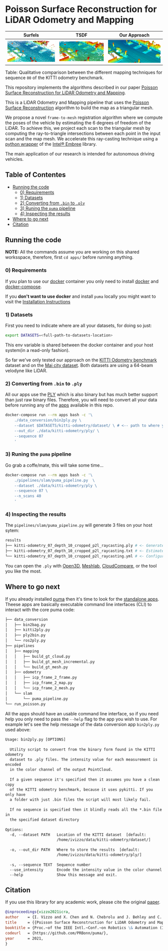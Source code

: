 # Poisson Surface Reconstruction for LiDAR Odometry and Mapping <!-- omit in toc -->

|        Surfels         |          TSDF          |      Our Approach      |
| :--------------------: | :--------------------: | :--------------------: |
| ![suma](pics/suma.png) | ![tsdf](pics/tsdf.png) | ![puma](pics/puma.png) |

Table: Qualitative comparison between the different mapping techniques for
sequence `00` of the KITTI odometry benchmark.

This repository implements the algorithms described in our paper [Poisson
Surface Reconstruction for LiDAR Odometry and Mapping][paper].

This is a LiDAR Odometry and Mapping pipeline that uses the [Poisson Surface
Reconstruction][psr] algorithm to build the map as a triangular mesh.

We propose a novel `frame-to-mesh` registration algorithm where we compute
the poses of the vehicle by estimating the 6 degrees of freedom of the LiDAR.
To achieve this, we project each scan to the triangular mesh by computing the
ray-to-triangle intersections between each point in the input scan and the
map mesh. We accelerate this ray-casting technique using a [python
wrapper][pyembree] of the [Intel® Embree][embree] library.

The main application of our research is intended for autonomous driving vehicles.

## Table of Contentes <!-- omit in toc -->

- [Running the code](#running-the-code)
  - [0) Requirements](#0-requirements)
  - [1) Datasets](#1-datasets)
  - [2) Converting from `.bin` to `.ply`](#2-converting-from-bin-to-ply)
  - [3) Runing the `puma` pipeline](#3-runing-the-puma-pipeline)
  - [4) Inspecting the results](#4-inspecting-the-results)
- [Where to go next](#where-to-go-next)
- [Citation](#citation)

## Running the code

**NOTE:** All the commands assume you are working on this shared worksspace,
therefore, first `cd apps/` before running anything.

### 0) Requirements

If you plan to use our [docker](docker/README.md) container you only need to
install [docker][docker] and [docker-compose][compose].

If you **don't want to use docker** and install `puma` locally you might want
to visit the [Installation Instructions](./INSTALL.md)

### 1) Datasets

First you need to indicate where are all your datasets, for doing so just:

```sh
export DATASETS=<full-path-to-datasets-location>
```

This env variable is shared between the docker container and your host
system(in a read-only fashion).

So far we've only tested our approach on the [KITTI Odometry
benchmark][kitti] dataset and on the [Mai city dataset][mai-city]. Both
datasets are using a 64-beam velodyne like LiDAR.

### 2) Converting from `.bin` to `.ply`

All our apps use the [PLY][ply] which is also binary but has much
better support than just raw binary files. Therefore, you will need to
convert all your data before running any of the [apps](./apps/) available in
this repo.

```sh
docker-compose run --rm apps bash -c '\
    ./data_conversion/bin2ply.py \
    --dataset $DATASETS/kitti-odometry/dataset/ \ # <-- path to where you have the kitti dataset
    --out_dir ./data/kitti-odometry/ply/ \
    --sequence 07
    '
```

### 3) Runing the `puma` pipeline

Go grab a coffe/mate, this will take some time...

```sh
docker-compose run --rm apps bash -c '\
    ./pipelines/slam/puma_pipeline.py  \
    --dataset ./data/kitti-odometry/ply \
    --sequence 07 \
    --n_scans 40
    '
```

### 4) Inspecting the results

The `pipelines/slam/puma_pipeline.py` will generate 3 files on your host sytem:

```sh
results
├── kitti-odometry_07_depth_10_cropped_p2l_raycasting.ply # <- Generated Model
├── kitti-odometry_07_depth_10_cropped_p2l_raycasting.txt # <- Estimated poses
└── kitti-odometry_07_depth_10_cropped_p2l_raycasting.yml # <- Configuration
```

You can open the `.ply` with [Open3D][open3d], [Meshlab][meshlab],
[CloudCompare][cloudcompare], or the tool you like the most.

## Where to go next

If you already installed [puma](./INSTALL.md) then it's time to look for the
[standalone apps](./apps/). Theese apps are basically executable command line
interfaces (CLI) to interact with the core puma code:

```sh
├── data_conversion
│   ├── bin2bag.py
│   ├── kitti2ply.py
│   ├── ply2bin.py
│   └── ros2ply.py
├── pipelines
│   ├── mapping
│   │   ├── build_gt_cloud.py
│   │   ├── build_gt_mesh_incremental.py
│   │   └── build_gt_mesh.py
│   ├── odometry
│   │   ├── icp_frame_2_frame.py
│   │   ├── icp_frame_2_map.py
│   │   └── icp_frame_2_mesh.py
│   └── slam
│       └── puma_pipeline.py
└── run_poisson.py
```

All the apps should have an usable command line interface, so if you need
help you only need to pass the `--help` flag to the app you wish to use. For
example let's see the help message of the data conversion app `bin2ply.py`
used above:

```text
Usage: bin2ply.py [OPTIONS]

  Utility script to convert from the binary form found in the KITTI odometry
  dataset to .ply files. The intensity value for each measurement is encoded
  in the color channel of the output PointCloud.

  If a given sequence it's specified then it assumes you have a clean copy
  of the KITTI odometry benchmark, because it uses pykitti. If you only have
  a folder with just .bin files the script will most likely fail.

  If no sequence is specified then it blindly reads all the *.bin file in
  the specified dataset directory

Options:
  -d, --dataset PATH   Location of the KITTI dataset  [default:
                       /home/ivizzo/data/kitti-odometry/dataset/]

  -o, --out_dir PATH   Where to store the results  [default:
                       /home/ivizzo/data/kitti-odometry/ply/]

  -s, --sequence TEXT  Sequence number
  --use_intensity      Encode the intensity value in the color channel
  --help               Show this message and exit.
```

## Citation

If you use this library for any academic work, please cite the original [paper][paper].

```bibtex
@inproceedings{vizzo2021icra,
author    = {I. Vizzo and X. Chen and N. Chebrolu and J. Behley and C. Stachniss},
title     = {{Poisson Surface Reconstruction for LiDAR Odometry and Mapping}},
booktitle = {Proc.~of the IEEE Intl.~Conf.~on Robotics \& Automation (ICRA)},
codeurl   = {https://github.com/PRBonn/puma/},
year      = 2021,
}
```

<!-- References -->

[kitti]: http://www.cvlibs.net/datasets/kitti/eval_odometry.php
[mai-city]: https://www.ipb.uni-bonn.de/data/mai-city-dataset/
[ply]: https://en.wikipedia.org/wiki/PLY_(file_format)
[paper]: http://www.ipb.uni-bonn.de/wp-content/papercite-data/pdf/vizzo2021icra.pdf
[psr]: http://sites.fas.harvard.edu/~cs277/papers/poissonrecon.pdf
[pyembree]: https://github.com/scopatz/pyembree
[embree]: https://www.embree.org/
[gicp]: https://github.com/nachovizzo/Open3D/tree/nacho/generalized_icp
[open3d]: http://www.open3d.org/
[meshlab]: https://www.meshlab.net/
[cloudcompare]: https://www.danielgm.net/cc/
[compose]: https://docs.docker.com/compose/install/
[docker]: https://docs.docker.com/get-docker/
